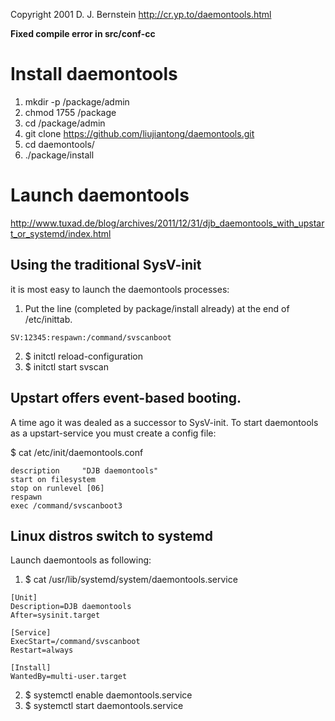 Copyright 2001
D. J. Bernstein
http://cr.yp.to/daemontools.html

**Fixed compile error in src/conf-cc**

# Install daemontools

1. mkdir -p /package/admin
2. chmod 1755 /package
3. cd /package/admin
4. git clone https://github.com/liujiantong/daemontools.git
5. cd daemontools/
6. ./package/install

# Launch daemontools

http://www.tuxad.de/blog/archives/2011/12/31/djb_daemontools_with_upstart_or_systemd/index.html

## Using the traditional SysV-init

it is most easy to launch the daemontools processes:

1. Put the line (completed by package/install already) at the end of /etc/inittab.
```
SV:12345:respawn:/command/svscanboot
```
2. $ initctl reload-configuration
3. $ initctl start svscan

## Upstart offers event-based booting. 

A time ago it was dealed as a successor to SysV-init. To start daemontools as a upstart-service you must create a config file:

$ cat /etc/init/daemontools.conf
```
description     "DJB daemontools"
start on filesystem
stop on runlevel [06]
respawn
exec /command/svscanboot3
```

## Linux distros switch to systemd

Launch daemontools as following:

1. $ cat /usr/lib/systemd/system/daemontools.service
```
[Unit]
Description=DJB daemontools
After=sysinit.target

[Service]
ExecStart=/command/svscanboot
Restart=always

[Install]
WantedBy=multi-user.target
```

2. $ systemctl enable daemontools.service
3. $ systemctl start daemontools.service
